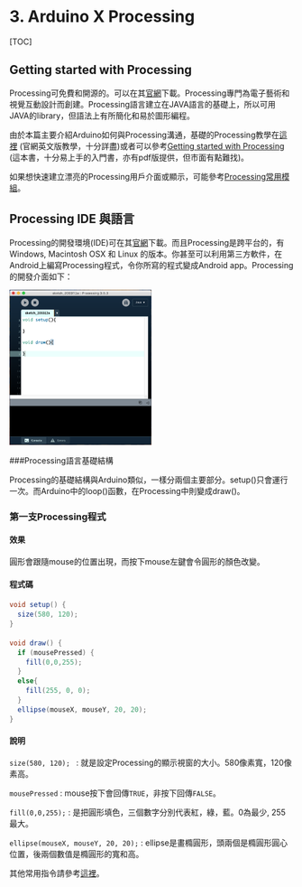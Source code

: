 # 3. Arduino X Processing

[TOC]

## Getting started with Processing

Processing可免費和開源的。可以在其[官網](https://processing.org/download/)下載。Processing專門為電子藝術和視覺互動設計而創建。Processing語言建立在JAVA語言的基礎上，所以可用JAVA的library，但語法上有所簡化和易於圖形編程。

由於本篇主要介紹Arduino如何與Processing溝通，基礎的Processing教學在[這裡](https://processing.org/tutorials/) (官網英文版教學，十分詳盡)或者可以參考[Getting started with Processing](https://books.google.com/books/about/Getting_Started_with_Processing.html?id=RzDjk8u7rfAC&source=kp_cover) (這本書，十分易上手的入門書，亦有pdf版提供，但市面有點難找)。

如果想快速建立漂亮的Processing用戶介面或顯示，可能參考[Processing常用模組]()。

## Processing IDE 與語言

Processing的開發環境(IDE)可在其[官網](https://processing.org/download/)下載。而且Processing是跨平台的，有 Windows, Macintosh OSX 和 Linux 的版本。你甚至可以利用第三方軟件，在Android上編寫Processing程式，令你所寫的程式變成Android app。Processing的開發介面如下：

<img src="./%E8%9E%A2%E5%B9%95%E6%88%AA%E5%9C%96%202020-03-12%20%E4%B8%8B%E5%8D%884.54.42.png" alt="螢幕截圖 2020-03-12 下午4.54.42" style="width:50%;" />

###Processing語言基礎結構

Processing的基礎結構與Arduino類似，一樣分兩個主要部分。setup()只會運行一次。而Arduino中的loop()函數，在Processing中則變成draw()。

### 第一支Processing程式

#### 效果

圓形會跟隨mouse的位置出現，而按下mouse左鍵會令圓形的顏色改變。

#### 程式碼

``` java
void setup() {
  size(580, 120);  
}

void draw() {
  if (mousePressed) {
    fill(0,0,255);
  }
  else{
    fill(255, 0, 0);
  }
  ellipse(mouseX, mouseY, 20, 20);
}
```

#### 說明

`size(580, 120); ` : 就是設定Processing的顯示視窗的大小。580像素寬，120像素高。

`mousePressed` : mouse按下會回傳`TRUE`，非按下回傳`FALSE`。

`fill(0,0,255);` : 是把圓形填色，三個數字分別代表紅，綠，藍。0為最少, 255最大。

`ellipse(mouseX, mouseY, 20, 20);` : ellipse是畫橢圓形，頭兩個是橢圓形圓心位置，後兩個數值是橢圓形的寬和高。

其他常用指令請參考[這裡](https://processing.org/reference/)。
